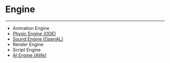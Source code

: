 # Engine

___

- Animation Engine
- [Physic Engine (ODE)](ode-physic-engine.md)
- [Sound Engine (OpenAL)](openal-sound-engine.md)
- Render Engine
- Script Engine
- [AI Engine (Alife)](../ai/alife-ai-engine.md)

